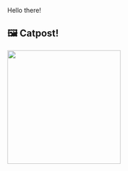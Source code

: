 Hello there!



## 🖼️ Catpost!

<sub>
    <img src="https://cdn2.thecatapi.com/images/93p.jpg" height="256">
</sub>

